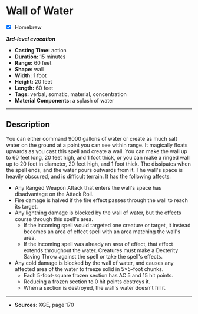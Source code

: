 # Wall of Water
- [x] Homebrew

***3rd-level evocation***
- **Casting Time:** action
- **Duration:** 15 minutes
- **Range:** 60 feet
- **Shape:** wall
- **Width:** 1 foot
- **Height:** 20 feet
- **Length:** 60 feet
- **Tags:** verbal, somatic, material, concentration
- **Material Components:** a splash of water

---

## Description
You can either command 9000 gallons of water or create as much salt water on the ground at a point you can see within range.
It magically floats upwards as you cast this spell and create a wall.
You can make the wall up to 60 feet long, 20 feet high, and 1 foot thick, or you can make a ringed wall up to 20 feet in diameter, 20 feet high, and 1 foot thick.
The dissipates when the spell ends, and the water pours outwards from it.
The wall's space is heavily obscured, and is difficult terrain.
It has the following affects:
- Any Ranged Weapon Attack that enters the wall's space has disadvantage on the Attack Roll. 
- Fire damage is halved if the fire effect passes through the wall to reach its target.
- Any lightning damage is blocked by the wall of water, but the effects course through this spell's area.
	- If the incoming spell would targeted one creature or target, it instead becomes an area of effect spell with an area matching the wall's area.
	- If the incoming spell was already an area of effect, that effect extends throughout the water.
		Creatures must make a Dexterity Saving Throw against the spell or take the spell's effects.
- Any cold damage is blocked by the wall of water, and causes any affected area of the water to freeze solid in 5×5-foot chunks.
	- Each 5-foot-square frozen section has AC 5 and 15 hit points. 
	- Reducing a frozen section to 0 hit points destroys it. 
	- When a section is destroyed, the wall's water doesn't fill it.

---

- **Sources:** XGE, page 170
